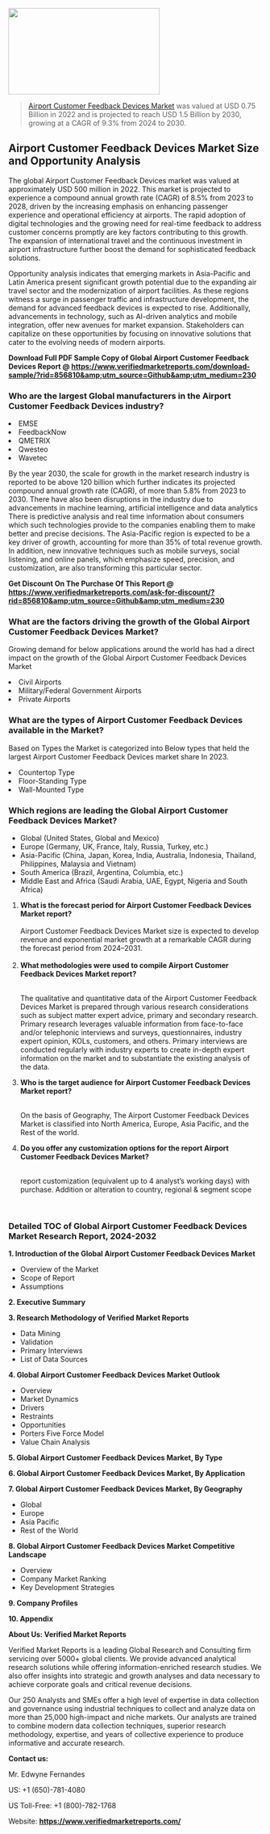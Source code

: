 <img src="https://ffe5etoiles.com/wp-content/uploads/2024/12/MST1-300x171.png" alt="" width="300" height="171" class="alignnone size-medium wp-image-20088" /><blockquote><p><p><a href="https://www.verifiedmarketreports.com/download-sample/?rid=856810&utm_source=Github&utm_medium=230" target="_blank">Airport Customer Feedback Devices Market</a> was valued at USD 0.75 Billion in 2022 and is projected to reach USD 1.5 Billion by 2030, growing at a CAGR of 9.3% from 2024 to 2030.</p></blockquote><p><h2>Airport Customer Feedback Devices Market Size and Opportunity Analysis</h2> <p>The global Airport Customer Feedback Devices market was valued at approximately USD 500 million in 2022. This market is projected to experience a compound annual growth rate (CAGR) of 8.5% from 2023 to 2028, driven by the increasing emphasis on enhancing passenger experience and operational efficiency at airports. The rapid adoption of digital technologies and the growing need for real-time feedback to address customer concerns promptly are key factors contributing to this growth. The expansion of international travel and the continuous investment in airport infrastructure further boost the demand for sophisticated feedback solutions.</p> <p>Opportunity analysis indicates that emerging markets in Asia-Pacific and Latin America present significant growth potential due to the expanding air travel sector and the modernization of airport facilities. As these regions witness a surge in passenger traffic and infrastructure development, the demand for advanced feedback devices is expected to rise. Additionally, advancements in technology, such as AI-driven analytics and mobile integration, offer new avenues for market expansion. Stakeholders can capitalize on these opportunities by focusing on innovative solutions that cater to the evolving needs of modern airports.</p> </p><p class=""><strong>Download Full PDF Sample Copy of Global Airport Customer Feedback Devices Report @ <a href="https://www.verifiedmarketreports.com/download-sample/?rid=856810&amp;utm_source=Github&amp;utm_medium=230" target="_blank">https://www.verifiedmarketreports.com/download-sample/?rid=856810&amp;utm_source=Github&amp;utm_medium=230</a></strong></p><h3 id="" class="">Who are the largest Global manufacturers in the Airport Customer Feedback Devices industry?</h3><p><li>EMSE</li><li> FeedbackNow</li><li> QMETRIX</li><li> Qwesteo</li><li> Wavetec</li></p><div class=""><div class="" dir="" data-message-author-role="" data-message-id="" data-message-model-slug=""><div class=""><div class=""><div class=""><div class="" dir="" data-message-author-role="" data-message-id="" data-message-model-slug=""><div class=""><div class=""><p>By the year 2030, the scale for growth in the market research industry is reported to be above 120 billion which further indicates its projected compound annual growth rate (CAGR), of more than 5.8% from 2023 to 2030. There have also been disruptions in the industry due to advancements in machine learning, artificial intelligence and data analytics There is predictive analysis and real time information about consumers which such technologies provide to the companies enabling them to make better and precise decisions. The Asia-Pacific region is expected to be a key driver of growth, accounting for more than 35% of total revenue growth. In addition, new innovative techniques such as mobile surveys, social listening, and online panels, which emphasize speed, precision, and customization, are also transforming this particular sector.</p><p><strong>Get Discount On The Purchase Of This Report @&nbsp; <a href="https://www.verifiedmarketreports.com/ask-for-discount/?rid=856810&amp;utm_source=Github&amp;utm_medium=230" target="_blank">https://www.verifiedmarketreports.com/ask-for-discount/?rid=856810&amp;utm_source=Github&amp;utm_medium=230</a></strong></p></div></div></div></div></div></div></div></div><h3 id="" class="">What are the factors driving the growth of the Global Airport Customer Feedback Devices Market?</h3><p id="" class="">Growing demand for below applications around the world has had a direct impact on the growth of the Global Airport Customer Feedback Devices Market</p><p id="" class=""><li>Civil Airports</li><li> Military/Federal Government Airports</li><li> Private Airports</li></p><h3 id="" class="">What are the types of Airport Customer Feedback Devices available in the Market?</h3><p id="" class="">Based on Types the Market is categorized into Below types that held the largest Airport Customer Feedback Devices market share In 2023.</p><p id="" class=""><li>Countertop Type</li><li> Floor-Standing Type</li><li> Wall-Mounted Type</li></p><h3 id="" class="">Which regions are leading the Global Airport Customer Feedback Devices Market?</h3><ul><li>Global (United States, Global and Mexico)</li><li>Europe (Germany, UK, France, Italy, Russia, Turkey, etc.)</li><li>Asia-Pacific (China, Japan, Korea, India, Australia, Indonesia, Thailand, Philippines, Malaysia and Vietnam)</li><li>South America (Brazil, Argentina, Columbia, etc.)</li><li>Middle East and Africa (Saudi Arabia, UAE, Egypt, Nigeria and South Africa)</li></ul><p><ol><li><strong>What is the forecast period for Airport Customer Feedback Devices Market report?<br /></strong><br /><span data-sheets-root="1" data-sheets-value="{&quot;1&quot;:2,&quot;2&quot;:&quot;XXXX size is expected to develop revenue and exponential market growth at a remarkable CAGR during the forecast period from 2024&ndash;2030.&quot;}" data-sheets-userformat="{&quot;2&quot;:12674,&quot;4&quot;:{&quot;1&quot;:2,&quot;2&quot;:16776960},&quot;10&quot;:2,&quot;11&quot;:0,&quot;15&quot;:&quot;Arial&quot;,&quot;16&quot;:12}">Airport Customer Feedback Devices Market size is expected to develop revenue and exponential market growth at a remarkable CAGR during the forecast period from 2024&ndash;2031.</span><br /><br /></li><li><strong>What methodologies were used to compile Airport Customer Feedback Devices Market report?<br /><br /></strong><p>The qualitative and quantitative data of the&nbsp;Airport Customer Feedback Devices Market is prepared through various research considerations such as subject matter expert advice, primary and secondary research. Primary research leverages valuable information from face-to-face and/or telephonic interviews and surveys, questionnaires, industry expert opinion, KOLs, customers, and others. Primary interviews are conducted regularly with industry experts to create in-depth expert information on the market and to substantiate the existing analysis of the data.&nbsp;</p></li><li><strong>Who is the target audience for Airport Customer Feedback Devices Market report?<br /><br /></strong><p>On the basis of Geography, The&nbsp;Airport Customer Feedback Devices Market is classified into North America, Europe, Asia Pacific, and the Rest of the world.</p></li><li><strong>Do you offer any customization options for the report Airport Customer Feedback Devices Market?<br /><br /></strong><p>report customization (equivalent up to 4 analyst&rsquo;s working days) with purchase. Addition or alteration to country, regional &amp; segment scope</p><p>&nbsp;</p></li></ol></p><h3 id="" class="">Detailed TOC of Global Airport Customer Feedback Devices Market Research Report, 2024-2032</h3><p id="" class=""><strong>1. Introduction of the Global Airport Customer Feedback Devices Market</strong></p><ul><li>Overview of the Market</li><li>Scope of Report</li><li>Assumptions</li></ul><p id="" class=""><strong>2. Executive Summary</strong></p><p id="" class=""><strong>3. Research Methodology of&nbsp;Verified Market Reports</strong></p><ul><li>Data Mining</li><li>Validation</li><li>Primary Interviews</li><li>List of Data Sources</li></ul><p id="" class=""><strong>4. Global Airport Customer Feedback Devices Market Outlook</strong></p><ul><li>Overview</li><li>Market Dynamics</li><li>Drivers</li><li>Restraints</li><li>Opportunities</li><li>Porters Five Force Model</li><li>Value Chain Analysis</li></ul><p id="" class=""><strong>5. Global Airport Customer Feedback Devices Market, By&nbsp;Type</strong></p><p id="" class=""><strong>6. Global Airport Customer Feedback Devices Market, By Application</strong></p><p id="" class=""><strong>7. Global Airport Customer Feedback Devices Market, By Geography</strong></p><ul><li>Global</li><li>Europe</li><li>Asia Pacific</li><li>Rest of the World</li></ul><p id="" class=""><strong>8. Global Airport Customer Feedback Devices Market Competitive Landscape</strong></p><ul><li>Overview</li><li>Company Market Ranking</li><li>Key Development Strategies</li></ul><p id="" class=""><strong>9. Company Profiles</strong></p><p id="" class=""><strong>10. Appendix</strong></p><p id="" class=""><strong>About Us: Verified Market Reports</strong></p><p id="" class="">Verified Market Reports is a leading Global Research and Consulting firm servicing over 5000+ global clients. We provide advanced analytical research solutions while offering information-enriched research studies. We also offer insights into strategic and growth analyses and data necessary to achieve corporate goals and critical revenue decisions.</p><p id="" class="">Our 250 Analysts and SMEs offer a high level of expertise in data collection and governance using industrial techniques to collect and analyze data on more than 25,000 high-impact and niche markets. Our analysts are trained to combine modern data collection techniques, superior research methodology, expertise, and years of collective experience to produce informative and accurate research.</p><p id="" class=""><strong>Contact us:</strong></p><p id="" class="">Mr. Edwyne Fernandes</p><p id="" class="">US: +1 (650)-781-4080</p><p id="" class="">US Toll-Free: +1 (800)-782-1768</p><p id="" class="">Website: <a target="" data-test-app-aware-link=""><strong>https://www.verifiedmarketreports.com/</strong></a></p>
